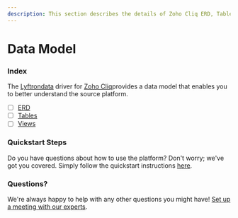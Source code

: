 ```yaml
---
description: This section describes the details of Zoho Cliq ERD, Tables, and Views.
---
```


# Data Model

### Index

The  [Lyftrondata](https://www.lyftrondata.com/) driver for [Zoho Cliq](https://www.lyftrondata.com/integration/business-analytics/zoho-cliq/)provides a data model that enables you to better understand the source platform.

* [ ] [ERD](../../../business-analytics/zoho-cliq/data-model/erd.md)
* [ ] [Tables](../../../business-analytics/zoho-cliq/data-model/tables.md)
* [ ] [Views](../../../business-analytics/zoho-cliq/data-model/views.md)

### Quickstart Steps

Do you have questions about how to use the platform? Don't worry; we've got you covered. Simply follow the quickstart instructions [here](../../../business-analytics/zoho-cliq/quickstart-steps.md).

### Questions? <a href="#questions" id="questions"></a>

We're always happy to help with any other questions you might have! [Set up a meeting with our experts](https://www.lyftrondata.com/book-a-meeting/).

